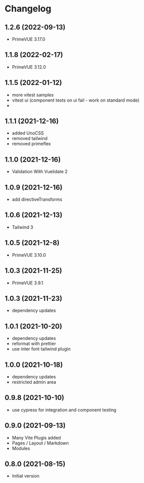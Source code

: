 # Changelog

## 1.2.6 (2022-09-13)
- PrimeVUE 3.17.0

## 1.1.8 (2022-02-17)
- PrimeVUE 3.12.0

## 1.1.5 (2022-01-12)
* more vitest samples
* vitest ui (component tests on ui fail - work on standard mode)
* 
## 1.1.1 (2021-12-16)
- added UnoCSS
- removed tailwind
- removed primeflex

## 1.1.0 (2021-12-16)
* Validation With Vuelidate 2

## 1.0.9 (2021-12-16)
* add directiveTransforms

## 1.0.6 (2021-12-13)
- Tailwind 3

## 1.0.5 (2021-12-8)
- PrimeVUE 3.10.0

## 1.0.3 (2021-11-25)
- PrimeVUE 3.9.1

## 1.0.3 (2021-11-23)
- dependency updates

## 1.0.1 (2021-10-20)
- dependency updates
- reformat with prettier
- use inter font tailwind plugin

## 1.0.0 (2021-10-18)
- dependency updates
- restricted admin area

## 0.9.8 (2021-10-10)
- use cypress for integration and component testing

## 0.9.0 (2021-09-13)
- Many Vite Plugis added
- Pages / Layout / Markdown
- Modules

## 0.8.0 (2021-08-15)
- Initial version

